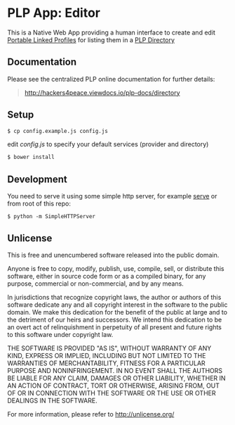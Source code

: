 # PLP App: Editor

This is a Native Web App providing a human interface to create and edit [Portable Linked
Profiles](http://hackers4peace.viewdocs.io/plp-docs) for listing them in a [PLP
Directory](http://hackers4peace.viewdocs.io/plp-docs/directory)

## Documentation

Please see the centralized PLP online documentation for further details:

> http://hackers4peace.viewdocs.io/plp-docs/directory

## Setup

```bash
$ cp config.example.js config.js
```

edit *config.js* to specify your default services (provider and
directory)

```bash
$ bower install
```

## Development

You need to serve it using some simple http server, for example
[serve](http://npm.im/serve) or from root of this repo:

```shell
$ python -m SimpleHTTPServer
```

## Unlicense

This is free and unencumbered software released into the public domain.

Anyone is free to copy, modify, publish, use, compile, sell, or
distribute this software, either in source code form or as a compiled
binary, for any purpose, commercial or non-commercial, and by any
means.

In jurisdictions that recognize copyright laws, the author or authors
of this software dedicate any and all copyright interest in the
software to the public domain. We make this dedication for the benefit
of the public at large and to the detriment of our heirs and
successors. We intend this dedication to be an overt act of
relinquishment in perpetuity of all present and future rights to this
software under copyright law.

THE SOFTWARE IS PROVIDED "AS IS", WITHOUT WARRANTY OF ANY KIND,
EXPRESS OR IMPLIED, INCLUDING BUT NOT LIMITED TO THE WARRANTIES OF
MERCHANTABILITY, FITNESS FOR A PARTICULAR PURPOSE AND NONINFRINGEMENT.
IN NO EVENT SHALL THE AUTHORS BE LIABLE FOR ANY CLAIM, DAMAGES OR
OTHER LIABILITY, WHETHER IN AN ACTION OF CONTRACT, TORT OR OTHERWISE,
ARISING FROM, OUT OF OR IN CONNECTION WITH THE SOFTWARE OR THE USE OR
OTHER DEALINGS IN THE SOFTWARE.

For more information, please refer to <http://unlicense.org/>
